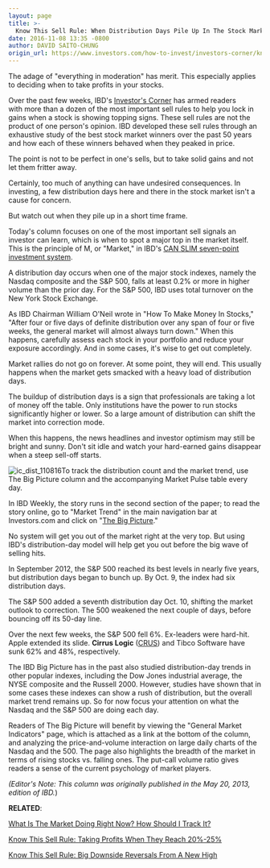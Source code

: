```yaml
---
layout: page
title: >-
  Know This Sell Rule: When Distribution Days Pile Up In The Stock Market
date: 2016-11-08 13:35 -0800
author: DAVID SAITO-CHUNG
origin_url: https://www.investors.com/how-to-invest/investors-corner/know-this-sell-rule-when-distribution-days-pile-up-in-the-stock-market/
---
```


The adage of "everything in moderation" has merit. This especially applies to deciding when to take profits in your stocks.

Over the past few weeks, IBD's [Investor's Corner](https://www.investors.com/category/how-to-invest/investors-corner/) has armed readers with more than a dozen of the most important sell rules to help you lock in gains when a stock is showing topping signs. These sell rules are not the product of one person's opinion. IBD developed these sell rules through an exhaustive study of the best stock market winners over the past 50 years and how each of these winners behaved when they peaked in price.

The point is not to be perfect in one's sells, but to take solid gains and not let them fritter away.

Certainly, too much of anything can have undesired consequences. In investing, a few distribution days here and there in the stock market isn't a cause for concern.

But watch out when they pile up in a short time frame.

Today's column focuses on one of the most important sell signals an investor can learn, which is when to spot a major top in the market itself. This is the principle of M, or "Market," in IBD's [CAN SLIM seven-point investment system](https://www.investors.com/ibd-university/can-slim/).

A distribution day occurs when one of the major stock indexes, namely the Nasdaq composite and the S&P 500, falls at least 0.2% or more in higher volume than the prior day. For the S&P 500, IBD uses total turnover on the New York Stock Exchange.

As IBD Chairman William O'Neil wrote in "How To Make Money In Stocks," "After four or five days of definite distribution over any span of four or five weeks, the general market will almost always turn down." When this happens, carefully assess each stock in your portfolio and reduce your exposure accordingly. And in some cases, it's wise to get out completely.

Market rallies do not go on forever. At some point, they will end. This usually happens when the market gets smacked with a heavy load of distribution days.

The buildup of distribution days is a sign that professionals are taking a lot of money off the table. Only institutions have the power to run stocks significantly higher or lower. So a large amount of distribution can shift the market into correction mode.

When this happens, the news headlines and investor optimism may still be bright and sunny. Don't sit idle and watch your hard-earned gains disappear when a steep sell-off starts.

![ic_dist_110816](https://www.investors.com/wp-content/uploads/2016/11/IC_dist_110816.jpg)To track the distribution count and the market trend, use The Big Picture column and the accompanying Market Pulse table every day.

In IBD Weekly, the story runs in the second section of the paper; to read the story online, go to "Market Trend" in the main navigation bar at Investors.com and click on "[The Big Picture](https://www.investors.com/category/market-trend/the-big-picture/)."

No system will get you out of the market right at the very top. But using IBD's distribution-day model will help get you out before the big wave of selling hits.

In September 2012, the S&P 500 reached its best levels in nearly five years, but distribution days began to bunch up. By Oct. 9, the index had six distribution days.

The S&P 500 added a seventh distribution day Oct. 10, shifting the market outlook to correction. The 500 weakened the next couple of days, before bouncing off its 50-day line.

Over the next few weeks, the S&P 500 fell 6%. Ex-leaders were hard-hit. Apple extended its slide. **Cirrus Logic** ([CRUS](https://research.investors.com/quote.aspx?symbol=CRUS)) and Tibco Software have sunk 62% and 48%, respectively.

The IBD Big Picture has in the past also studied distribution-day trends in other popular indexes, including the Dow Jones industrial average, the NYSE composite and the Russell 2000. However, studies have shown that in some cases these indexes can show a rush of distribution, but the overall market trend remains up. So for now focus your attention on what the Nasdaq and the S&P 500 are doing each day.

Readers of The Big Picture will benefit by viewing the "General Market Indicators" page, which is attached as a link at the bottom of the column, and analyzing the price-and-volume interaction on large daily charts of the Nasdaq and the 500. The page also highlights the breadth of the market in terms of rising stocks vs. falling ones. The put-call volume ratio gives readers a sense of the current psychology of market players.

_(Editor's Note: This column was originally published in the May 20, 2013, edition of IBD._)

**RELATED**:

[What Is The Market Doing Right Now? How Should I Track It?](https://www.investors.com/category/market-trend/the-big-picture/)

[Know This Sell Rule: Taking Profits When They Reach 20%-25%](https://www.investors.com/how-to-invest/investors-corner/sell-and-take-profits-or-hold-here-are-several-guidelines-to-follow/)

[Know This Sell Rule: Big Downside Reversals From A New High](https://www.investors.com/how-to-invest/investors-corner/know-this-sell-signal-when-stock-leaders-stage-big-downside-reversals/)


